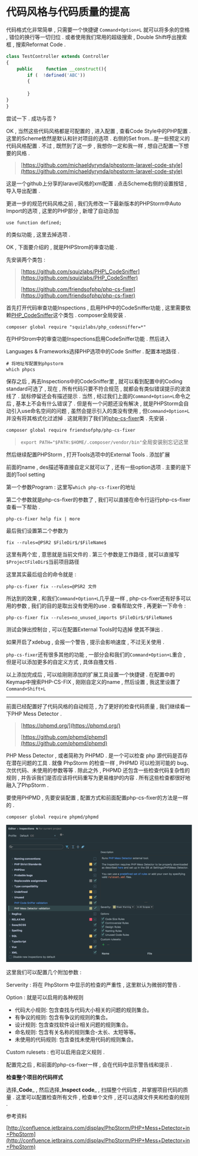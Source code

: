 # 代码风格与代码质量的提高

代码格式化非常简单 , 只需要一个快捷键 `Command+Option+L` 就可以将多余的空格 , 错位的换行等一切归位 . 或者使用我们常用的超级搜索 , Double Shift呼出搜索框 , 搜索Reformat Code .

```php
class TestController extends Controller
{
    public     function __construct(){
        if (  !defined('ABC')) 
        {

        }
}
}
```

尝试一下 . 成功与否 ?

OK , 当然这些代码风格都是可配置的 , 进入配置 , 查看Code Style中的PHP配置 . 这里的Scheme依然是默认和针对项目的选项 . 右侧的Set from...是一些预定义的代码风格配置 . 不过 , 既然到了这一步 , 我想你一定和我一样 , 想自己配置一下想要的风格 .

> [https://github.com/michaeldyrynda/phpstorm-laravel-code-style](https://github.com/michaeldyrynda/phpstorm-laravel-code-style)

这是一个github上分享的laravel风格的xml配置 . 点击Scheme右侧的设置按钮 , 导入导出配置 .

更进一步的规范代码风格之前 , 我们先修改一下最新版本的PHPStorm中Auto Import的选项 , 这里的PHP部分 , 新增了自动添加

```
use function defined;
```

的类似功能 , 这里去掉选项 .

OK , 下面要介绍的 , 就是PHPStrom的审查功能 .

先安装两个类包 :

> [https://github.com/squizlabs/PHP\_CodeSniffer](https://github.com/squizlabs/PHP_CodeSniffer)
>
> [https://github.com/friendsofphp/php-cs-fixer](https://github.com/friendsofphp/php-cs-fixer)

首先打开代码审查功能Inspections , 启用PHP中的CodeSniffer功能 , 这里需要依赖[PHP\_CodeSniffer](https://github.com/squizlabs/PHP_CodeSniffer)这个类包 . composer全局安装 .

```
composer global require "squizlabs/php_codesniffer=*"
```

在PHPStrom中的审查功能Inspections启用CodeSniffer功能 . 然后进入

Languages & Frameworks选择PHP选项中的Code Sniffer . 配置本地路径 .

```
# 将地址写配置到phpstorm
which phpcs
```

保存之后 , 再去Inspections中的CodeSniffer里 , 就可以看到配置中的Coding standard可选了 , 现在 , 所有代码只要不符合规范 , 就都会有类似错误提示的波浪线了 . 鼠标停留还会有描述提示 . 当然 , 经过我们上面的`Command+Option+L`命令之后 , 基本上不会有什么错误了 . 但是有一个问题还没有解决 , 就是PHPStorm会自动引入use命名空间的问题 , 虽然会提示引入的类没有使用 , 但`Command+Option+L`并没有将其格式化过滤掉 . 这就用到了我们的[php-cs-fixer](https://github.com/friendsofphp/php-cs-fixer)类 . 先安装 .

```
composer global require friendsofphp/php-cs-fixer
```

> `export PATH="$PATH:$HOME/.composer/vendor/bin"`全局安装别忘记这里

然后继续配置PHPStorm , 打开Tools选项中的External Tools . 添加扩展

前面的name , des描述等直接自定义就可以了 , 还有一些option选项 . 主要的是下面的Tool setting

第一个参数Program : 这里写`which php-cs-fixer`的地址

第二个参数就是php-cs-fixer的参数了 , 我们可以直接在命令行运行php-cs-fixer查看一下帮助 .

```
php-cs-fixer help fix | more
```

最后我们设置第二个参数为

```
fix --rules=@PSR2 $FileDir$/$FileName$
```

这里有两个宏 , 意思就是当前文件的 . 第三个参数是工作路径 , 就可以直接写`$ProjectFileDir$`当前项目路径

这里其实最后组合的命令就是 :

```
php-cs-fixer fix --rules=@PSR2 文件
```

所达到的效果 , 和我们`Command+Option+L`几乎是一样 , php-cs-fixer还有好多可以用的参数 , 我们的目的是取出没有使用的use . 查看帮助文件 , 再更新一下命令 :

```
php-cs-fixer fix --rules=no_unused_imports $FileDir$/$FileName$
```

测试会弹出控制台 , 可以在配置External Tools时勾选掉 使其不弹出 .

如果开启了xdebug , 会报一个警告 , 提示会影响速度 , 不过无关使用 .

`php-cs-fixer`还有很多其他的功能 , 一部分会和我们的`Command+Option+L`重合 , 但是可以添加更多的自定义方式 , 具体自撸文档 .

以上添加完成后 , 可以给刚刚添加的扩展工具设置一个快捷键 . 在配置中的Keymap中搜索PHP-CS-FIX , 刚刚自定义的name , 然后设置 , 我这里设置了`Command+Shift+L`

---

前面已经配置好了代码风格的自动规范 , 为了更好的检查代码质量 , 我们继续看一下PHP Mess Detector .

> [https://phpmd.org/](https://phpmd.org/)
>
> [https://github.com/phpmd/phpmd](https://github.com/phpmd/phpmd)

PHP Mess Detector , 或者简称为 PHPMD . 是一个可以检查 php 源代码是否存在潜在问题的工具 . 就像 PhpStorm 的检查一样 , PHPMD 可以检测可能的 bug、次优代码、未使用的参数等等 . 除此之外 , PHPMD 还包含一些检查代码复杂性的规则 , 并告诉我们是否应该将代码重写为更易维护的内容 . 所有这些检查都很好地融入了PhpStorm .

要使用PHPMD , 先要安装配置 , 配置方式和前面配置php-cs-fixer的方法是一样的 .

```
composer global require phpmd/phpmd
```

![](/assets/phpmd.png)

这里我们可以配置几个附加参数 :

Serverity : 将在 PhpStorm 中显示的检查的严重性 , 这里默认为微弱的警告 .

Option : 就是可以启用的各种规则

* 代码大小规则: 包含查找与代码大小相关的问题的规则集合。
* 有争议的规则: 包含有争议的规则的集合。
* 设计规则: 包含查找软件设计相关问题的规则集合。
* 命名规则: 包含有关名称的规则集合-太长、太短等等。
* 未使用的代码规则: 包含查找未使用代码的规则集合。

Custom rulesets : 也可以启用自定义规则 .

配置完之后 , 和前面的php-cs-fixer一样 , 会在代码中显示警告线和提示 .

**检查整个项目的代码样式**

选择_**Code**_ , 然后选择_**Inspect code**_ , 扫描整个代码库 , 并掌握项目代码的质量 . 这里可以配置检查所有文件 , 检查单个文件 , 还可以选择文件夹和检查的规则 . 

参考资料

[http://confluence.jetbrains.com/display/PhpStorm/PHP+Mess+Detector+in+PhpStorm](http://confluence.jetbrains.com/display/PhpStorm/PHP+Mess+Detector+in+PhpStorm)

